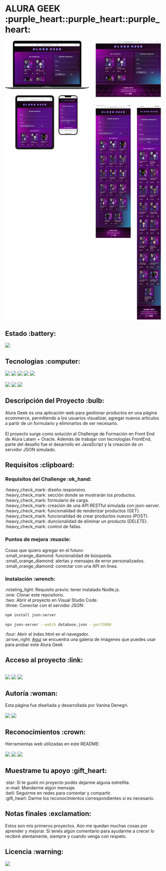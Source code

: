 <h1>ALURA GEEK :purple_heart::purple_heart::purple_heart:</h1>

<p align="center"><img src="./assets/portada-readme.png" alt="vista de AluraGeek en distintos dispositivos" width="1000"></p>

<h2>Estado :battery:</h2>
<p align="left"><img src="https://img.shields.io/badge/STATUS-EN_DESARROLLO-0B8E36?style=flat-square"></p>

<h2>Tecnologías :computer:</h2>
<p align="left">
<img src="https://img.shields.io/badge/HTML_5-E34F26?style=flat-square&logo=html5&logoColor=FFFFFF"> <img src="https://img.shields.io/badge/CSS_3-1572B6?style=flat-square&logo=css3&logoColor=FFFFFF"> <img src="https://img.shields.io/badge/JavaScript-F7DF1E?style=flat-square&logo=javascript&logoColor=FFFFFF"> <img src="https://img.shields.io/badge/Nodle.js-5FA04E?style=flat-square&logo=nodedotjs&logoColor=ffffff"> <img src="https://img.shields.io/badge/json_server-000000?style=flat-square&logo=json&logoColor=ffffff">
<br>
<br>
<img src="https://img.shields.io/badge/Figma-F24E1E?style=flat-square&logo=figma&logoColor=FFFFFF"> <img src="https://img.shields.io/badge/Adobe%20Illustrator-FF9A00?style=flat-square&logo=adobeillustrator&logoColor=ffffff"> <img src="https://img.shields.io/badge/Adobe%20Photoshop-31A8FF?style=flat-square&logo=adobephotoshop&logoColor=ffffff"> 
</p>

<h2>Descripción del Proyecto :bulb:</h2>
<p>
Alura Geek es una aplicación web para gestionar productos en una página ecommerce, permitiendo a los usuarios visualizar, agregar nuevos artículos a partir de un formulario y eliminarlos de ser necesario.
<br>
<br>
El proyecto surge como solución al Challenge de Formación en Front End de Alura Latam + Oracle. Además de trabajar con tecnologías FrontEnd, parte del desafío fue el desarrollo en JavaScript y la creación de un servidor JSON simulado.
</b>

<h2>Requisitos :clipboard:</h2>

<h3>Requisitos del Challenge :ok_hand:</h3>
<p>
:heavy_check_mark: diseño responsivo.
<br>:heavy_check_mark: sección donde se mostrarán los productos.
<br>:heavy_check_mark: formulario de carga.
<br>:heavy_check_mark: creación de una API RESTful simulada con json-server.
<br>:heavy_check_mark: funcionalidad de renderizar productos (GET).
<br>:heavy_check_mark: funcionalidad de crear productos nuevos (POST).
<br>:heavy_check_mark: duncionalidad de eliminar un producto (DELETE).
<br>:heavy_check_mark: control de fallas.
</p>

<h3>Puntos de mejora :muscle:</h3>
<p>
Cosas que quiero agregar en el futuro:
<br>:small_orange_diamond: funcionalidad de búsqueda.
<br>:small_orange_diamond: alertas y mensajes de error personalizados.
<br>:small_orange_diamond: conectar con una API en línea.
</p>

<h3>Instalación :wrench:</h3>
<p>
:rotating_light: Requisito previo: tener instalado Nodle.js.
<br>:one: Clonar este repositorio.
<br>:two: Abrir el proyecto en Visual Studio Code.
<br>:three: Conectar con el servidor JSON:
</p>

```bash
npm install json-server
```

```bash
npx json-server --watch database.json --port3000
```
<p>
:four: Abrir el index.html en el navegador.
<br>:arrow_right: <a href="https://postimg.cc/gallery/WzDfF6H">Aguí</a> se encuentra una galería de imágenes que puedes usar para probar este Alura Geek </p>

<h2>Acceso al proyecto :link:</h2>
<p>
<br>
<a href="https://github.com/VannDennOk/alura_geek.git"><img src="https://img.shields.io/badge/Repositorio-181717?style=flat-square&logo=github&logoColor=ffffff"></a>
 <a href="https://vd-alura-geek.netlify.app/"><img src="https://img.shields.io/badge/Netlify-%2300C7B7?style=flat-square&logo=netlify&logoColor=%23ffffff"></a>
 <a href="https://www.figma.com/design/b5smkFNGl1FnWfQ6vbrJ4J/AluraGeek-by-Vanina-Denegri?node-id=18416-1442&t=UIUQNPUYuUVxBTdF-1"><img src="https://img.shields.io/badge/Dise%C3%B1o-F24E1E?style=flat-square&logo=figma&logoColor=ffffff"></a>
</p>

<h2>Autoría :woman:</h2>
<p>
Esta página fue diseñada y desarrollada por Vanina Denegri.
<br>
<br>
<a href="https://github.com/VannDennOk"><img src="https://img.shields.io/badge/GitHub-181717?style=flat-square&logo=github&logoColor=FFFFFF&link=https%3A%2F%2Fgithub.com%2FVannDennOk"></a> <a href="https://www.linkedin.com/in/vaninadenegri/"><img src="https://img.shields.io/badge/LinkedIn-0A66C2?style=flat-square&logo=linkedin&logoColor=FFFFFF&link=https%3A%2F%2Fwww.linkedin.com%2Fin%2Fvaninadenegri%2F"></a>
</p>

<h2>Reconocimientos :crown:</h2>
<p>
Herramientas web utilizadas en este README:
<br>
<br>
<a href="https://shields.io/"><img src="https://img.shields.io/badge/Shields%20Badges-000000?style=flat-square&logo=shieldsdotio&logoColor=FFFFFF&link=https%3A%2F%2Fshields.io%2Fbadges"></a> 
<a href="https://simpleicons.org/"><img src="https://img.shields.io/badge/Simple_Icons-%23000000?style=flat-square&logo=simpleicons&logoColor=%23ffffff"></a>
<a href="https://gist.github.com/rxaviers/7360908"><img src="https://img.shields.io/badge/Emojis%20para%20README.md-000000?style=flat-square"></a> 
</p>

<h2>Muestrame tu apoyo :gift_heart:</h2>
<p>
:star: Si te gustó mi proyecto podés dejarme alguna estrellita.
<br>:e-mail: Mandarme algún mensaje.
<br>:bell: Seguirme en redes para comentar y compartir.
<br>:gift_heart: Darme los reconocimientos correspondientes si es necesario.
</p>

<h2>Notas finales :exclamation:</h2>
<p>Estos son mis primeros proyectos. Aún me quedan muchas cosas por aprender y mejorar. Si tenés algún comentario para ayudarme a crecer lo recibiré atentamente, siempre y cuando venga con respeto.</p>

<h2>Licencia :warning:</h2>
<a href="https://opensource.org/license/MIT"><img src="https://img.shields.io/badge/Licencia%20MIT-E30613?style=flat-square&link=https%3A%2F%2Fopensource.org%2Flicense%2FMIT"></a></p>